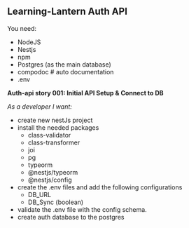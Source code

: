 ## Learning-Lantern Auth API

You need:

- NodeJS
- Nestjs
- npm
- Postgres (as the main database)
- compodoc # auto documentation
- .env

**Auth-api story 001: Initial API Setup & Connect to DB**

_As a developer I want:_

- create new nestJs project
- install the needed packages
  - class-validator
  - class-transformer
  - joi
  - pg
  - typeorm
  - @nestjs/typeorm
  - @nestjs/config
- create the .env files and add the following configurations
  - DB_URL
  - DB_Sync (boolean)
- validate the .env file with the config schema.
- create auth database to the postgres
